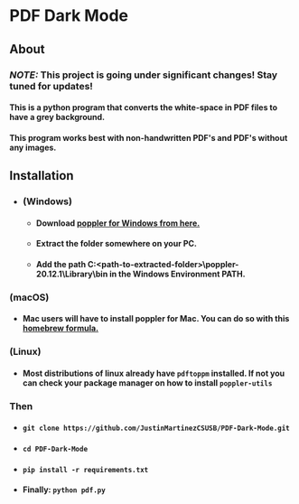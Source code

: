 # PDF Dark Mode

## About 

### _*NOTE:*_ This project is going under significant changes! Stay tuned for updates!

#### This is a python program that converts the white-space in PDF files to have a grey background.
#### This program works best with non-handwritten PDF's and PDF's without any images.

## Installation 
* ### (Windows)
    - #### Download [poppler for Windows from here.](https://github.com/oschwartz10612/poppler-windows/releases/tag/v20.12.1-data)
    - #### Extract the folder somewhere on your PC. 
    - #### Add the path C:\<path-to-extracted-folder>\poppler-20.12.1\Library\bin in the Windows Environment PATH. 

### (macOS)
* #### Mac users will have to install poppler for Mac. You can do so with this [homebrew formula.](https://formulae.brew.sh/formula/poppler)

### (Linux)
* #### Most distributions of linux already have ```pdftoppm``` installed. If not you can check your package manager on how to install ```poppler-utils```

### Then
* #### ``` git clone https://github.com/JustinMartinezCSUSB/PDF-Dark-Mode.git ```
* #### ``` cd PDF-Dark-Mode ```
* #### ``` pip install -r requirements.txt ```
* #### Finally: ``` python pdf.py ```